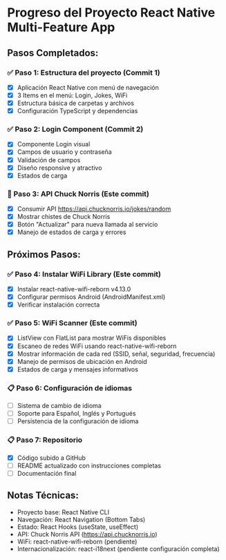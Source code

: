 # Progreso del Proyecto React Native Multi-Feature App

## Pasos Completados:

### ✅ Paso 1: Estructura del proyecto (Commit 1)
- [x] Aplicación React Native con menú de navegación
- [x] 3 Items en el menú: Login, Jokes, WiFi
- [x] Estructura básica de carpetas y archivos
- [x] Configuración TypeScript y dependencias

### ✅ Paso 2: Login Component (Commit 2)
- [x] Componente Login visual
- [x] Campos de usuario y contraseña
- [x] Validación de campos
- [x] Diseño responsive y atractivo
- [x] Estados de carga

### 🔄 Paso 3: API Chuck Norris (Este commit)
- [x] Consumir API https://api.chucknorris.io/jokes/random
- [x] Mostrar chistes de Chuck Norris
- [x] Botón "Actualizar" para nueva llamada al servicio
- [x] Manejo de estados de carga y errores

## Próximos Pasos:

### ✅ Paso 4: Instalar WiFi Library (Este commit)
- [x] Instalar react-native-wifi-reborn v4.13.0
- [x] Configurar permisos Android (AndroidManifest.xml)
- [x] Verificar instalación correcta

### ✅ Paso 5: WiFi Scanner (Este commit)
- [x] ListView con FlatList para mostrar WiFis disponibles
- [x] Escaneo de redes WiFi usando react-native-wifi-reborn
- [x] Mostrar información de cada red (SSID, señal, seguridad, frecuencia)
- [x] Manejo de permisos de ubicación en Android
- [x] Estados de carga y mensajes informativos

### 📋 Paso 6: Configuración de idiomas
- [ ] Sistema de cambio de idioma
- [ ] Soporte para Español, Inglés y Portugués
- [ ] Persistencia de la configuración de idioma

### 📋 Paso 7: Repositorio
- [x] Código subido a GitHub
- [ ] README actualizado con instrucciones completas
- [ ] Documentación final

## Notas Técnicas:
- Proyecto base: React Native CLI
- Navegación: React Navigation (Bottom Tabs)
- Estado: React Hooks (useState, useEffect)
- API: Chuck Norris API (https://api.chucknorris.io)
- WiFi: react-native-wifi-reborn (pendiente)
- Internacionalización: react-i18next (pendiente configuración completa)